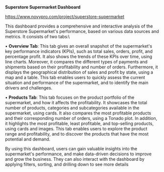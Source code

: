 __Superstore Supermarket Dashboard__

https://www.novypro.com/project/superstore-supermarket

This dashboard provides a comprehensive and interactive analysis of the Superstore Supermarket's performance,
based on various data sources and metrics. It consists of two tabs:\

•  __Overview Tab__: This tab gives an overall snapshot of the supermarket's key performance indicators (KPIs), such as total sales, orders, profit, and percentage profit. It also shows the trends of these KPIs over time, using line charts. 
Moreover, it compares the different types of payments and shipments based on their profitability and number of orders.
Furthermore, it displays the geographical distribution of sales and profit by state, using a map and a table. 
This tab enables users to quickly assess the current situation and performance of the supermarket, and to identify the main 
drivers and challenges.

•  __Products Tab__: This tab focuses on the product portfolio of the supermarket, and how it affects the profitability. 
It showcases the total number of products, categories and subcategories available in the supermarket, using  cards. 
It also compares the most profitable products and their corresponding number of orders, using a Tonado plot.
In addition, it highlights the most profitable, least profitable, and top-selling products, using cards and images.
This tab enables users to explore the product range and profitability, and to discover the products that have the most potential
and demand.

By using this dashboard, users can gain valuable insights into the supermarket's performance, 
and make data-driven decisions to improve and grow the business. They can also interact with the dashboard by applying filters,
sorting, and drilling down to see more details
